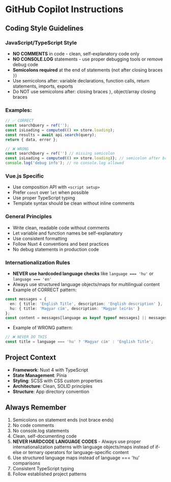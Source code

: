 # GitHub Copilot Instructions

## Coding Style Guidelines

### JavaScript/TypeScript Style
- **NO COMMENTS** in code - clean, self-explanatory code only
- **NO CONSOLE.LOG** statements - use proper debugging tools or remove debug code
- **Semicolons required** at the end of statements (not after closing braces `}`)
- Use semicolons after: variable declarations, function calls, return statements, imports, exports
- Do NOT use semicolons after: closing braces `}`, object/array closing braces

### Examples:
```typescript
// ✅ CORRECT
const searchQuery = ref('');
const isLoading = computed(() => store.loading);
const results = await api.search(query);
return { data, error };

// ❌ WRONG
const searchQuery = ref('') // missing semicolon
const isLoading = computed(() => store.loading)}; // semicolon after brace
console.log('debug info'); // no console.log allowed
```

### Vue.js Specific
- Use composition API with `<script setup>`
- Prefer `const` over `let` when possible
- Use proper TypeScript typing
- Template syntax should be clean without inline comments

### General Principles
- Write clean, readable code without comments
- Let variable and function names be self-explanatory
- Use consistent formatting
- Follow Nuxt 4 conventions and best practices
- No debug statements in production code

### Internationalization Rules
- **NEVER use hardcoded language checks** like `language === 'hu'` or `language === 'en'`
- Always use structured language objects/maps for multilingual content
- Example of CORRECT pattern:
```typescript
const messages = {
  en: { title: 'English Title', description: 'English description' },
  hu: { title: 'Magyar cím', description: 'Magyar leírás' }
};
const content = messages[language as keyof typeof messages] || messages.en;
```
- Example of WRONG pattern:
```typescript
// ❌ NEVER DO THIS
const title = language === 'hu' ? 'Magyar cím' : 'English Title';
```

## Project Context
- **Framework**: Nuxt 4 with TypeScript
- **State Management**: Pinia
- **Styling**: SCSS with CSS custom properties
- **Architecture**: Clean, SOLID principles
- **Structure**: App directory convention

## Always Remember
1. Semicolons on statement ends (not brace ends)
2. No code comments
3. No console.log statements
4. Clean, self-documenting code
5. **NEVER HARDCODE LANGUAGE CODES** - Always use proper internationalization patterns with language objects/maps instead of if-else or ternary operators for language-specific content
6. Use structured language maps instead of language === 'hu' comparisons
5. Consistent TypeScript typing
6. Follow established project patterns
